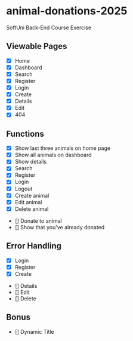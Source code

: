 # animal-donations-2025
SoftUni Back-End Course Exercise

## Viewable Pages
- [x] Home
- [x] Dashboard
- [x] Search
- [x] Register
- [x] Login
- [x] Create
- [x] Details
- [x] Edit
- [x] 404

## Functions
- [x] Show last three animals on home page
- [x] Show all animals on dashboard
- [x] Show details
- [x] Search
- [x] Register
- [x] Login
- [x] Logout
- [x] Create animal
- [x] Edit animal
- [x] Delete animal
- [] Donate to animal
- [] Show that you've already donated

## Error Handling
 - [x] Login
 - [x] Register
 - [x] Create
 - [] Details
 - [] Edit
 - [] Delete

## Bonus
- [] Dynamic Title